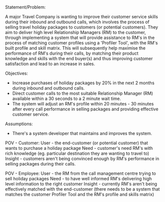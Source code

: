 Statement/Problem:

A major Travel Company is wanting to improve their customer service skills during their inbound and outbound calls, which involves the process of selling travel holiday packages to customers (or potential customers). They aim to deliver high level Relationship Managers (RM) to the customer, through implementing a system that will provide assistance to RM's in the process of matching customer profiles using a 'Profiler Tool', with the RM's built profile and skill matrix. This will subsequently help maximise the performance of RM's during their calls, by matching their product knowledge and skills with the end buyer(s) and thus improving customer satisfaction and lead to an increase in sales. 


Objectives:

- Increase purchases of holiday packages by 20% in the next 2 months during inbound and outbound calls. 
- Direct customer calls to the most suitable Relationship Manager (RM) available within a 30 seconds to a 2 minute wait time. 
- The system will adjust an RM's profile within 20 minutes - 30 minutes after every call performance in selling packages and providing effective customer service. 


Assumptions:
- There's a system developer that maintains and improves the system.


POV - Customer:
User - the end-customer (or potential customer) that wants to purchase a holiday package 
Need -  customer's need RM's with rich knowledge (eg. particular destination they are wanting to travel to) 
Insight - customers aren't being convinced enough by RM's performance in selling packages during their calls. 

POV - Employee: 
User - the RM from the call management centre trying to sell holiday packages 
Need - to have well informed RM's delivering high level information to the right customer
Insight - currently RM's aren't being effectively matched with the end-customer (there needs to be a system that matches the customer Profiler Tool and the RM's profile and skills matrix)


